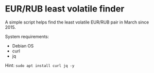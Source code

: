 # EUR/RUB least volatile finder
A simple script helps find the least volatile EUR/RUB pair in March since 2015.

System requirements:
- Debian OS
- curl
- jq

Hint:
`sudo apt install curl jq -y`
